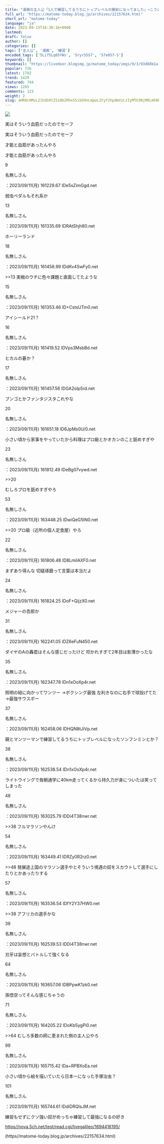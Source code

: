 ```yaml
---
title: "漫画の主人公「1人で練習してるうちにトップレベルの腕前になってました」←こういうの "
full_url: "https://matome-today.blog.jp/archives/22157634.html"
short_url: "matome-today"
language: "ja"
date: 2023-09-15T16:30:16+0900
lastmod: 
draft: false
author: []
categories: []
tags: ['主人公', '漫画', '練習']
encoded_tags: ['5Li75Lq65YWs', '5ryr55S7', '57e057-S']
keywords: []
thumbnail: "https://livedoor.blogimg.jp/matome_today/imgs/9/3/93d88b1a-s.png"
popular: 726
latest: 1792
trend: 1429
featured: 744
views: 1265
comments: 123
weight: 2
slug: aHR0cHMvL21hdG9tZS10b2RheS5ibG9nLmpwL2FyY2hpdmVzLzIyMTU3NjM0Lmh0bWw=
---
```


![](https://livedoor.blogimg.jp/matome_today/imgs/9/3/93d88b1a-s.png)

<div><p>実はそういう血筋だったのでセーフ</p><p>実はそういう血筋だったのでセーフ</p><p>才能と血筋があったんやろ</p><p>才能と血筋があったんやろ</p> <p></p> <p>9 <p>名無しさん</p>：2023/09/11(月) 161229.67 IDe5sZimGgd.net</p><p> 弱虫ペダルもそれ系か </p><p>13 <p>名無しさん</p>：2023/09/11(月) 161335.69 IDRAtShjh80.net</p><p><p> ホーリーランド </p></p><p>18 <p>名無しさん</p>：2023/09/11(月) 161458.99 IDdKv4SwFy0.net</p><p>>>13 実戦のウチに色々課題と直面してたような </p><p>15 <p>名無しさん</p>：2023/09/11(月) 161353.46 ID+CstsUTm0.net</p><p><p> アイシールド21？ </p></p><p>16 <p>名無しさん</p>：2023/09/11(月) 161419.52 IDVps3MsbBd.net</p><p><p> ヒカルの碁か？ </p></p><p>17 <p>名無しさん</p>：2023/09/11(月) 161457.56 IDGA2olp5rd.net</p><p> ブンゴとかファンタジスタこれやな </p><p>20 <p>名無しさん</p>：2023/09/11(月) 161651.18 ID6JpMs0U/0.net</p><p><p> 小さい頃から家事をやっていたから料理はプロ級とかオカンのこと舐めすぎや </p></p><p>23 <p>名無しさん</p>：2023/09/11(月) 161812.49 IDeBg07vywd.net</p><p>>>20 <p> むしろプロを舐めすぎやろ </p></p><p>53 <p>名無しさん</p>：2023/09/11(月) 163448.25 IDwiQeG5IN0.net</p><p>>>20 プロ級（近所の個人定食屋）やろ </p><p>22 <p>名無しさん</p>：2023/09/11(月) 161806.48 ID8LmilAXF0.net</p><p><p> まずあり得んな 切磋琢磨って言葉は本当だよ </p></p><p>24 <p>名無しさん</p>：2023/09/11(月) 161824.25 IDoF+QijzX0.net</p><p> メジャーの吾郎か </p><p>31 <p>名無しさん</p>：2023/09/11(月) 162241.05 IDZ6eFuN450.net</p><p> ダイヤのAの轟君はそんな感じだったけど 叩かれすぎて2年目は影薄かったな </p><p>35 <p>名無しさん</p>：2023/09/11(月) 162347.78 IDn1xOoXp4r.net</p><p> 照明の紐に向かってワンツー →ボクシング最強 左利きなのに右手で球投げてた →最強サウスポー </p><p>37 <p>名無しさん</p>：2023/09/11(月) 162458.06 IDHQN8tJiVp.net</p><p><p> 親とマンツーマンで練習してるうちにトップレベルになったソンフンミンとか？ </p></p><p>38 <p>名無しさん</p>：2023/09/11(月) 162538.54 IDn1xOoXp4r.net</p><p><p> ライトウイングで毎朝通学に40km走ってくるから持久力が身についたは笑ってしまった </p></p><p>48 <p>名無しさん</p>：2023/09/11(月) 163025.79 IDDi4T38nwr.net</p><p>>>38 フルマラソンやんけ </p><p>54 <p>名無しさん</p>：2023/09/11(月) 163449.41 IDRZy0R2rz0.net</p><p>>>48 発展途上国のマラソン選手やとそういう境遇の奴をスカウトして選手にしたりとかあったりする </p><p>57 <p>名無しさん</p>：2023/09/11(月) 163536.54 IDfY2Y37HW0.net</p><p>>>38 アフリカの選手かな </p><p>39 <p>名無しさん</p>：2023/09/11(月) 162539.53 IDDi4T38nwr.net</p><p><p> 刃牙は妄想とバトルして強くなる </p></p><p>64 <p>名無しさん</p>：2023/09/11(月) 163657.06 IDBPpwK1zk0.net</p><p> 孫悟空ってそんな感じちゃうの </p><p>71 <p>名無しさん</p>：2023/09/11(月) 164205.22 IDoKb5ygPi0.net</p><p>>>64 むしろ多数の師に恵まれた側の主人公やろ </p><p>99 <p>名無しさん</p>：2023/09/11(月) 165715.42 IDa+RPBXoEa.net</p><p> 小さい頃から絵を描いていたら日本一になった手塚治虫？ </p><p>101 <p>名無しさん</p>：2023/09/11(月) 165744.61 IDdiDRQlsJM.net</p><p><p> 練習もせずにクソ強い奴がめっちゃ練習して最強になるの好き </p></p><a href='https//nova.5ch.net/test/read.cgi/livegalileo/1694416195/' target='_blank' title=''>https//nova.5ch.net/test/read.cgi/livegalileo/1694416195/</a> <p></p> </div>

(https//matome-today.blog.jp/archives/22157634.html)
